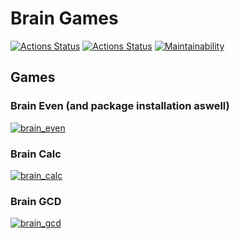 # Brain Games

[![Actions Status](https://github.com/lbazarnov/python-project-lvl1/workflows/hexlet-check/badge.svg)](https://github.com/lbazarnov/python-project-lvl1/actions)
[![Actions Status](https://github.com/lbazarnov/python-project-lvl1/workflows/Python%20Lint/badge.svg)](https://github.com/lbazarnov/python-project-lvl1/actions)
[![Maintainability](https://api.codeclimate.com/v1/badges/a99a88d28ad37a79dbf6/maintainability)](https://codeclimate.com/github/codeclimate/codeclimate/maintainability)

## Games

### Brain Even (and package installation aswell)

[![brain_even](https://asciinema.org/a/LgBch9aYRiyRXQNH4X3CcCRS6.svg)](https://asciinema.org/a/LgBch9aYRiyRXQNH4X3CcCRS6)

### Brain Calc

[![brain_calc](https://asciinema.org/a/JS8Vj3JS7BwtxtMFelmgvJBAO.svg)](https://asciinema.org/a/JS8Vj3JS7BwtxtMFelmgvJBAO)

### Brain GCD

[![brain_gcd](https://asciinema.org/a/2FXdf6xDxlgVAXQfhANaSCbm6.svg)](https://asciinema.org/a/2FXdf6xDxlgVAXQfhANaSCbm6)